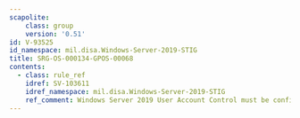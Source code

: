```yaml
---
scapolite:
    class: group
    version: '0.51'
id: V-93525
id_namespace: mil.disa.Windows-Server-2019-STIG
title: SRG-OS-000134-GPOS-00068
contents:
  - class: rule_ref
    idref: SV-103611
    idref_namespace: mil.disa.Windows-Server-2019-STIG
    ref_comment: Windows Server 2019 User Account Control must be configured ...
---
```


